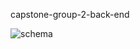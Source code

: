 capstone-group-2-back-end

![schema](https://user-images.githubusercontent.com/75449881/193062041-02f696c3-491f-4892-ace3-27f7a1cff9ca.png)
